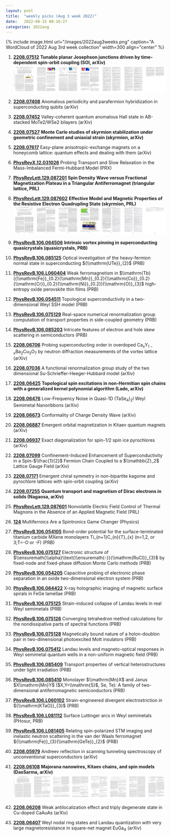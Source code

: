 ```yaml
---
layout: post
title:  "weekly picks (Aug 3 week 2022)"
date:   2022-08-15 00:16:27
categories: 2022aug
---
```


{% include image.html url="/images/2022aug3weeks.png" caption="A WordCloud of 2022 Aug 3rd week collection" width=300 align="center" %}




1. **[2208.07512](http://arxiv.org/abs/2208.07512)** **Tunable planar Josephson junctions driven by time-dependent spin-orbit coupling (SOI, arXiv)** ![](/images/2208.07512.pdf.jpg)

1. **[2208.07408](http://arxiv.org/abs/2208.07408)** Anomalous periodicity and parafermion hybridization in superconducting qubits (arXiv)

1. **[2208.07452](http://arxiv.org/abs/2208.07452)** Valley-coherent quantum anomalous Hall state in AB-stacked MoTe2/WSe2 bilayers (arXiv)

1. **[2208.07527](http://arxiv.org/abs/2208.07527)** **Monte Carlo studies of skyrmion stabilization under geometric confinement and uniaxial strain (skyrmion, arXiv)**

1. **[2208.07617](http://arxiv.org/abs/2208.07617)** Easy-plane anisotropic-exchange magnets on a honeycomb lattice: quantum effects and dealing with them (arXiv)



1. **[PhysRevX.12.031026](https://link.aps.org/doi/10.1103/PhysRevX.12.031026)** Probing Transport and Slow Relaxation in the Mass-Imbalanced Fermi-Hubbard Model (PRX)

1. **[PhysRevLett.129.087201](https://link.aps.org/doi/10.1103/PhysRevLett.129.087201)** **Spin Density Wave versus Fractional Magnetization Plateau in a Triangular Antiferromagnet (triangular lattice, PRL)**

1. **[PhysRevLett.129.087602](https://link.aps.org/doi/10.1103/PhysRevLett.129.087602)** **Effective Model and Magnetic Properties of the Resistive Electron Quadrupling State (skyrmion, PRL)** ![](/images/PhysRevLett.129.087602.pdf.jpg)

1. **[PhysRevB.106.064506](https://link.aps.org/doi/10.1103/PhysRevB.106.064506)** **Intrinsic vortex pinning in superconducting quasicrystals (quasicrystals, PRB)**

1. **[PhysRevB.106.085125](https://link.aps.org/doi/10.1103/PhysRevB.106.085125)** Optical investigation of the heavy-fermion normal state in superconducting ${\\mathrm{UTe}}_{2}$ (PRB)

1. **[PhysRevB.106.L060404](https://link.aps.org/doi/10.1103/PhysRevB.106.L060404)** Weak ferromagnetism in $\\mathrm{Tb}({\\mathrm{Fe}}_{0.2}{\\mathrm{Mn}}_{0.2}{\\mathrm{Co}}_{0.2}{\\mathrm{Cr}}_{0.2}{\\mathrm{Ni}}_{0.2}){\\mathrm{O}}_{3}$ high-entropy oxide perovskite thin films (PRB)

1. **[PhysRevB.106.054511](https://link.aps.org/doi/10.1103/PhysRevB.106.054511)** Topological superconductivity in a two-dimensional Weyl SSH model (PRB)

1. **[PhysRevB.106.075129](https://link.aps.org/doi/10.1103/PhysRevB.106.075129)** Real-space numerical renormalization group computation of transport properties in side-coupled geometry (PRB)

1. **[PhysRevB.106.085203](https://link.aps.org/doi/10.1103/PhysRevB.106.085203)** Intricate features of electron and hole skew scattering in semiconductors (PRB)





1. **[2208.06706](http://arxiv.org/abs/2208.06706)** Probing superconducting order in overdoped Ca$_{x}$Y$_{1-x}$Ba$_{2}$Cu$_{3}$O$_{7}$ by neutron diffraction measurements of the vortex lattice (arXiv)

1. **[2208.07036](http://arxiv.org/abs/2208.07036)** A functional renormalization group study of the two dimensional Su-Schrieffer-Heeger-Hubbard model (arXiv)

1. **[2208.06425](http://arxiv.org/abs/2208.06425)** **Topological spin excitations in non-Hermitian spin chains with a generalized kernel polynomial algorithm (Lado, arXiv)**

1. **[2208.06476](http://arxiv.org/abs/2208.06476)** Low-Frequency Noise in Quasi-1D (TaSe$_4$)$_2$I Weyl Semimetal Nanoribbons (arXiv)

1. **[2208.06673](http://arxiv.org/abs/2208.06673)** Conformality of Charge Density Wave (arXiv)

1. **[2208.06887](http://arxiv.org/abs/2208.06887)** Emergent orbital magnetization in Kitaev quantum magnets (arXiv)

1. **[2208.06937](http://arxiv.org/abs/2208.06937)** Exact diagonalization for spin-1/2 spin ice pyrochlores (arXiv)

1. **[2208.07099](http://arxiv.org/abs/2208.07099)** Confinement-Induced Enhancement of Superconductivity in a Spin-$\\frac{1}{2}$ Fermion Chain Coupled to a $\\mathbb{Z}_2$ Lattice Gauge Field (arXiv)

1. **[2208.07171](http://arxiv.org/abs/2208.07171)** Emergent chiral symmetry in non-bipartite kagome and pyrochlore lattices with spin-orbit coupling (arXiv)

1. **[2208.07255](http://arxiv.org/abs/2208.07255)** **Quantum transport and magnetism of Dirac electrons in solids (Nagaosa, arXiv)**




1. **[PhysRevLett.129.087601](https://link.aps.org/doi/10.1103/PhysRevLett.129.087601)** Nonvolatile Electric Field Control of Thermal Magnons in the Absence of an Applied Magnetic Field (PRL)

1. **[124](https://physics.aps.org/articles/v15/124)** Multiferroics Are a Spintronics Game Changer (Physics)

1. **[PhysRevB.106.054105](https://link.aps.org/doi/10.1103/PhysRevB.106.054105)** Bond-order potential for the surface-terminated titanium carbide MXene monolayers Ti_{n+1}C_{n}{T}_{x} (n=1,2, or 3;T=-O or -F) (PRB)

1. **[PhysRevB.106.075127](https://link.aps.org/doi/10.1103/PhysRevB.106.075127)** Electronic structure of $\\ensuremath{\\alpha}\\text{\\ensuremath{-}}{\\mathrm{RuCl}}_{3}$ by fixed-node and fixed-phase diffusion Monte Carlo methods (PRB)

1. **[PhysRevB.106.054205](https://link.aps.org/doi/10.1103/PhysRevB.106.054205)** Capacitive probing of electronic phase separation in an oxide two-dimensional electron system (PRB)

1. **[PhysRevB.106.064422](https://link.aps.org/doi/10.1103/PhysRevB.106.064422)** X-ray holographic imaging of magnetic surface spirals in FeGe lamellae (PRB)

1. **[PhysRevB.106.075125](https://link.aps.org/doi/10.1103/PhysRevB.106.075125)** Strain-induced collapse of Landau levels in real Weyl semimetals (PRB)

1. **[PhysRevB.106.075126](https://link.aps.org/doi/10.1103/PhysRevB.106.075126)** Converging tetrahedron method calculations for the nondissipative parts of spectral functions (PRB)

1. **[PhysRevB.106.075128](https://link.aps.org/doi/10.1103/PhysRevB.106.075128)** Magnetically bound nature of a holon-doublon pair in two-dimensional photoexcited Mott insulators (PRB)

1. **[PhysRevB.106.075412](https://link.aps.org/doi/10.1103/PhysRevB.106.075412)** Landau levels and magneto-optical responses in Weyl semimetal quantum wells in a non-uniform magnetic field (PRB)

1. **[PhysRevB.106.085409](https://link.aps.org/doi/10.1103/PhysRevB.106.085409)** Transport properties of vertical heterostructures under light irradiation (PRB)

1. **[PhysRevB.106.085410](https://link.aps.org/doi/10.1103/PhysRevB.106.085410)** Monolayer $\\mathrm{Mn}X$ and Janus $X\\mathrm{Mn}Y$ ($X,Y=\\mathrm{S}$, Se, Te): A family of two-dimensional antiferromagnetic semiconductors (PRB)

1. **[PhysRevB.106.L060102](https://link.aps.org/doi/10.1103/PhysRevB.106.L060102)** Strain-engineered divergent electrostriction in ${\\mathrm{KTaO}}_{3}$ (PRB)

1. **[PhysRevB.106.L081112](https://link.aps.org/doi/10.1103/PhysRevB.106.L081112)** Surface Luttinger arcs in Weyl semimetals (PHosur, PRB)

1. **[PhysRevB.106.L081405](https://link.aps.org/doi/10.1103/PhysRevB.106.L081405)** Relating spin-polarized STM imaging and inelastic neutron scattering in the van der Waals ferromagnet ${\\mathrm{Fe}}_{3}{\\mathrm{GeTe}}_{2}$ (PRB)






1. **[2208.05979](http://arxiv.org/abs/2208.05979)** Andreev reflection in scanning tunneling spectroscopy of unconventional superconductors (arXiv)

1. **[2208.06108](http://arxiv.org/abs/2208.06108)** **Majorana nanowires, Kitaev chains, and spin models (DasSarma, arXiv)** ![](/images/2208.06108.pdf.jpg)

1. **[2208.06208](http://arxiv.org/abs/2208.06208)** Weak antilocalization effect and triply degenerate state in Cu-doped CaAuAs (arXiv)

1. **[2208.06407](http://arxiv.org/abs/2208.06407)** Weyl nodal ring states and Landau quantization with very large magnetoresistance in square-net magnet EuGa$_4$ (arXiv)

